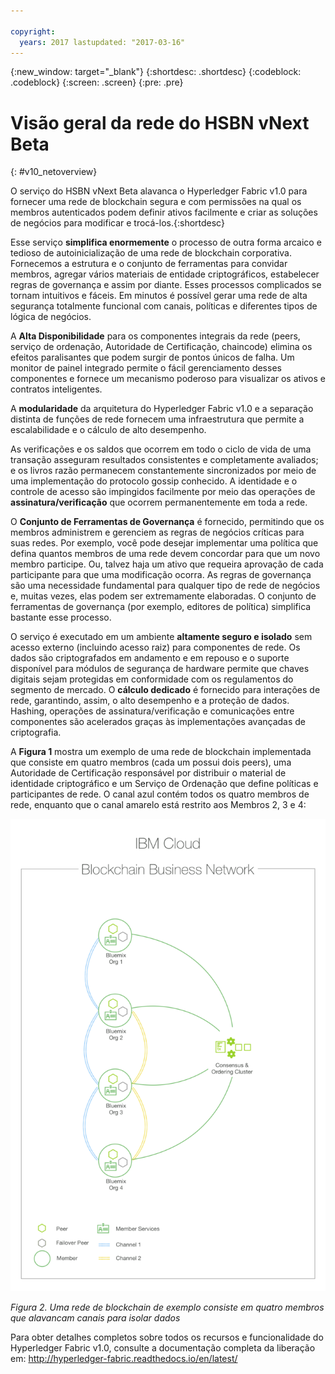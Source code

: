 ```yaml
---

copyright:
  years: 2017 lastupdated: "2017-03-16"
---
```


{:new_window: target="_blank"}
{:shortdesc: .shortdesc}
{:codeblock: .codeblock}
{:screen: .screen}
{:pre: .pre}


# Visão geral da rede do HSBN vNext Beta
{: #v10_netoverview}


O serviço do HSBN vNext Beta alavanca o Hyperledger Fabric v1.0 para fornecer uma rede de blockchain segura e com permissões na qual os membros autenticados podem definir ativos facilmente e criar as soluções de negócios para modificar e trocá-los.{:shortdesc}

Esse serviço **simplifica enormemente** o processo de outra forma arcaico e tedioso de autoinicialização de uma rede de blockchain corporativa. Fornecemos a estrutura e o conjunto de ferramentas para convidar membros, agregar vários materiais de entidade criptográficos, estabelecer regras de governança e assim por diante. Esses processos complicados se tornam intuitivos e fáceis. Em minutos é possível gerar uma rede de alta segurança totalmente funcional com canais, políticas e diferentes tipos de lógica de negócios.  

A **Alta Disponibilidade** para os componentes integrais da rede (peers, serviço de ordenação, Autoridade de Certificação, chaincode) elimina os efeitos paralisantes que podem surgir de pontos únicos de falha. Um monitor de painel integrado permite o fácil gerenciamento desses componentes e fornece um mecanismo poderoso para visualizar os ativos e contratos inteligentes.

A **modularidade** da arquitetura do Hyperledger Fabric v1.0 e a separação distinta de funções de rede fornecem uma infraestrutura que permite a escalabilidade e o cálculo de alto desempenho.  

As verificações e os saldos que ocorrem em todo o ciclo de vida de uma transação asseguram resultados consistentes e completamente avaliados; e os livros razão permanecem constantemente sincronizados por meio de uma implementação do protocolo gossip conhecido. A identidade e o controle de acesso são impingidos facilmente por meio das operações de **assinatura/verificação** que ocorrem permanentemente em toda a rede.  

O **Conjunto de Ferramentas de Governança** é fornecido, permitindo que os membros administrem e gerenciem as regras de negócios críticas para suas redes. Por exemplo, você pode desejar implementar uma política que defina quantos membros de uma rede devem concordar para que um novo membro participe. Ou, talvez haja um ativo que requeira aprovação de cada participante para que uma modificação ocorra. As regras de governança são uma necessidade fundamental para qualquer tipo de rede de negócios e, muitas vezes, elas podem ser extremamente elaboradas. O conjunto de ferramentas de governança (por exemplo, editores de política) simplifica bastante esse processo.

O serviço é executado em um ambiente **altamente seguro e isolado** sem acesso externo (incluindo acesso raiz) para componentes de rede. Os dados são criptografados em andamento e em repouso e o suporte disponível para módulos de segurança de hardware permite que chaves digitais sejam protegidas em conformidade com os regulamentos do segmento de mercado. O **cálculo dedicado** é fornecido para interações de rede, garantindo, assim, o alto desempenho e a proteção de dados. Hashing, operações de assinatura/verificação e comunicações entre componentes são acelerados graças às implementações avançadas de criptografia.

A **Figura 1** mostra um exemplo de uma rede de blockchain implementada que consiste em quatro membros (cada um possui dois peers), uma Autoridade de Certificação responsável por distribuir o material de identidade criptográfico e um Serviço de Ordenação que define políticas e participantes de rede. O canal azul contém todos os quatro membros de rede, enquanto que o canal amarelo está restrito aos Membros 2, 3 e 4:

![Rede de Blockchain](images/blockchain_network.png "Exemplo de rede de blockchain")

*Figura 2. Uma rede de blockchain de exemplo consiste em quatro membros que alavancam canais para isolar dados*

Para obter detalhes completos sobre todos os recursos e funcionalidade do Hyperledger Fabric v1.0,
consulte a documentação completa da liberação em: http://hyperledger-fabric.readthedocs.io/en/latest/
